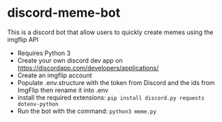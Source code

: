 # discord-meme-bot
This is a discord bot that allow users to quickly create memes using the imgflip API
* Requires Python 3
* Create your own discord dev app on https://discordapp.com/developers/applications/
* Create an imgflip account
* Populate .env.structure with the token from Discord and the ids from ImgFlip then rename it into .env
* install the required extensions: `pip install discord.py requests dotenv-python`
* Run the bot with the command: `python3 meme.py`
